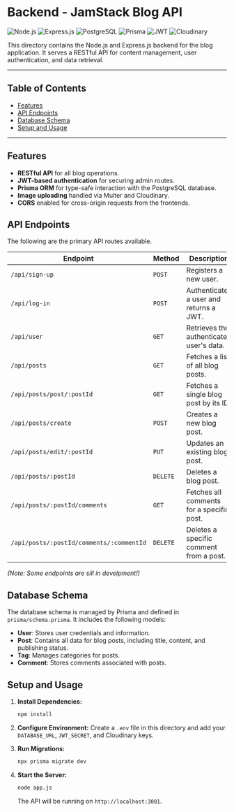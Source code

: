 # Backend - JamStack Blog API

![Node.js](https://img.shields.io/badge/Node.js-339933?style=for-the-badge&logo=nodedotjs&logoColor=white) ![Express.js](https://img.shields.io/badge/Express.js-000000?style=for-the-badge&logo=express&logoColor=white) ![PostgreSQL](https://img.shields.io/badge/PostgreSQL-4169E1?style=for-the-badge&logo=postgresql&logoColor=white) ![Prisma](https://img.shields.io/badge/Prisma-2D3748?style=for-the-badge&logo=prisma&logoColor=white) ![JWT](https://img.shields.io/badge/JWT-000000?style=for-the-badge&logo=jsonwebtokens&logoColor=white) ![Cloudinary](https://img.shields.io/badge/Cloudinary-3448C5?style=for-the-badge&logo=cloudinary&logoColor=white) 

This directory contains the Node.js and Express.js backend for the blog application. It serves a RESTful API for content management, user authentication, and data retrieval.

---

## Table of Contents

-   [Features](#features)
-   [API Endpoints](#api-endpoints)
-   [Database Schema](#database-schema)
-   [Setup and Usage](#setup-and-usage)

---

## Features

-   **RESTful API** for all blog operations.
-   **JWT-based authentication** for securing admin routes.
-   **Prisma ORM** for type-safe interaction with the PostgreSQL database.
-   **Image uploading** handled via Multer and Cloudinary.
-   **CORS** enabled for cross-origin requests from the frontends.



## API Endpoints

The following are the primary API routes available.

| Endpoint                       | Method   | Description                                     | Protected |
| ------------------------------ | -------- | ----------------------------------------------- | --------- |
| `/api/sign-up`                 | `POST`   | Registers a new user.                           | No        |
| `/api/log-in`                  | `POST`   | Authenticates a user and returns a JWT.         | No        |
| `/api/user`                    | `GET`    | Retrieves the authenticated user's data.        | Yes       |
| `/api/posts`                   | `GET`    | Fetches a list of all blog posts.               | No        |
| `/api/posts/post/:postId`      | `GET`    | Fetches a single blog post by its ID.           | No        |
| `/api/posts/create`            | `POST`   | Creates a new blog post.                        | Yes       |
| `/api/posts/edit/:postId`      | `PUT`    | Updates an existing blog post.                  | Yes       |
| `/api/posts/:postId`           | `DELETE` | Deletes a blog post.                            | Yes       |
| `/api/posts/:postId/comments`  | `GET`    | Fetches all comments for a specific post.       | No        |
| `/api/posts/:postId/comments/:commentId` | `DELETE` | Deletes a specific comment from a post.         | Yes        |
*(Note: Some endpoints are sill in develpment!)*


## Database Schema

The database schema is managed by Prisma and defined in `prisma/schema.prisma`. It includes the following models:

-   **User**: Stores user credentials and information.
-   **Post**: Contains all data for blog posts, including title, content, and publishing status.
-   **Tag**: Manages categories for posts.
-   **Comment**: Stores comments associated with posts.

## Setup and Usage

1.  **Install Dependencies:**
    ```bash
    npm install
    ```

2.  **Configure Environment:**
    Create a `.env` file in this directory and add your `DATABASE_URL`, `JWT_SECRET`, and Cloudinary keys.

3.  **Run Migrations:**
    ```bash
    npx prisma migrate dev
    ```

4.  **Start the Server:**
    ```bash
    node app.js
    ```
    The API will be running on `http://localhost:3001`.


